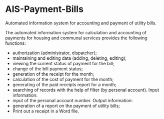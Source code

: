 # AIS-Payment-Bills
Automated information system for accounting and payment of utility bills.

The automated information system for calculation and accounting of payments for housing and communal services provides the following functions:
- authorization (administrator, dispatcher);
- maintaining and editing data (adding, deleting, editing);
- viewing the current status of payment for the bill;
- change of the bill payment status;
- generation of the receipt for the month;
- calculation of the cost of payment for the month;
- generating of the paid receipts report for a month;
- searching of records with the help of filter (by personal account).
Input information:
- input of the personal account number.
Output information: 
- generation of a report on the payment of utility bills;
- Print out a receipt in a Word file.
